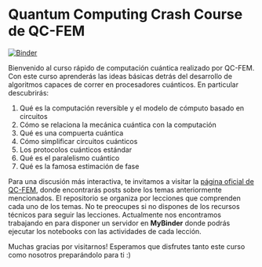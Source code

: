 # Quantum Computing Crash Course de QC-FEM

[![Binder](https://mybinder.org/badge_logo.svg)](https://mybinder.org/v2/gh/QC-FEM/QC-CrashCourse/HEAD)

Bienvenido al curso rápido de computación cuántica realizado por QC-FEM. Con este curso aprenderás las ideas básicas detrás del desarrollo de algoritmos capaces de correr en procesadores cuánticos. En particular descubrirás:

1. Qué es la computación reversible y el modelo de cómputo basado en circuitos
1. Cómo se relaciona la mecánica cuántica con la computación
1. Qué es una compuerta cuántica
1. Cómo simplificar circuitos cuánticos
1. Los protocolos cuánticos estándar
1. Qué es el paralelismo cuántico
1. Qué es la famosa estimación de fase

Para una discusión más interactiva, te invitamos a visitar la [página oficial de QC-FEM](https://qc-fem.github.io), donde encontrarás posts sobre los temas anteriormente mencionados. El repositorio se organiza por lecciones que comprenden cada uno de los temas. No te preocupes si no dispones de los recursos técnicos para seguir las lecciones. Actualmente nos encontramos trabajando en para disponer un servidor en **MyBinder** donde podrás ejecutar los notebooks con las actividades de cada lección.

Muchas gracias por visitarnos! Esperamos que disfrutes tanto este curso como nosotros preparándolo para ti :)
